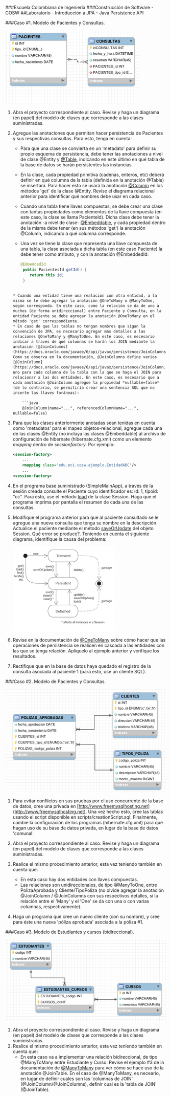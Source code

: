###Escuela Colombiana de Ingeniería
###Construcción de Software - COSW
##Laboratorio - Introducción a JPA - Java Persistence API




###Caso #1. Modelo de Pacientes y Consultas.

![](img/PACIENTES_CONSULTAS.png)

1. Abra el proyecto correspondiente al caso. Revise y haga un diagrama (en papel) del modelo de clases que corresponde a las clases suministradas.
2. Agregue las anotaciones que permitan hacer persistencia de Pacientes y sus respectivas consultas. Para esto, tenga en cuenta:
	* Para que una clase se convierta en un 'metadato' para definir su propio esquema de persistencia, debe tener las anotaciones a nivel de clase @Entity y [@Table](https://docs.oracle.com/javaee/5/api/javax/persistence/Table.html), indicando en este último en qué tabla de la base de datos se harán persistentes las instancias.
	* En la clase, cada propiedad primitiva (cadenas, enteros, etc) deberá definir en qué columna de la tabla (definida en la anotación @Table) se insertará. Para hacer esto se usará la anotación [@Column](https://docs.oracle.com/javaee/5/api/javax/persistence/Column.html) en los métodos 'get' de la clase @Entity. Revise el diagrama relacional anterior para identificar qué nombres debe usar en cada caso.
	* Cuando una tabla tiene llaves compuestas, se debe crear una clase con tantas propiedades como elementos de la llave compuesta (en este caso, la clase se llama PacienteId). Dicha clase debe tener la anotación -a nivel de clase- [@Embeddable](https://docs.oracle.com/javaee/5/api/javax/persistence/Embeddable.html), y cada propiedad dentro de la misma debe tener (en sus métodos 'get') la anotación @Column, indicando a qué columna corresponde.
	* Una vez se tiene la clase que representa una llave compuesta de una tabla, la clase asociada a dicha tabla (en este caso Paciente) la debe tener como atributo, y con la anotación @EmbeddedId:

		```java
	    @EmbeddedId
   		 public PacientesId getId() {
	        return this.id;
    	 }
	```	
	
	* Cuando una entidad tiene una realación con otra entidad, a la misma se le debe agregar la anotación @OneToMany o @ManyToOne, según corresponda. En este caso, como la relación se da de uno a muchos (de forma unidireccional) entre Paciente y Consulta, en la entidad Paciente se debe agregar la anotación @OneToMany en el método 'get' correspondiente.
	* En caso de que las tablas no tengan nombres que sigan la convención de JPA, es necesario agregar más detalles a las relaciones @OneToMany y @ManyToOne. En este caso, es necesario indicar a través de qué columnas se harán los JOIN mediante la anotación [@JoinColumns](https://docs.oracle.com/javaee/6/api/javax/persistence/JoinColumns.html). Como se observa en la documentación, @JoinColumns define varios [@JoinColumn](https://docs.oracle.com/javaee/6/api/javax/persistence/JoinColumn.html), uno para cada columna de la tabla con la que se haga el JOIN para relacionar a las dos entidades. En este caso, es necesario que a cada anotación @JoinColumn agregue la propiedad *nullable=false* (de lo contrario, se permitiría crear una sentencia SQL que no inserte las llaves foráneas):

		```java
		@JoinColumn(name="...", referencedColumnName="...", nullable=false)
	```

3. Para que las clases anteriormente anotadas sean tenidas en cuenta como 'metadatos' para el mapeo objetos-relacional, agregue cada una de las clases @Entity (no incluya las clases @Embeddable) al archivo de configuración de hibernate (hibernate.cfg.xml) como un elemento _mapping_  dentro de _sessionfactory_. Por ejemplo:

	```xml
	<session-factory>
		...
		<mapping class="edu.eci.cosw.ejemplo.EntidadABC"/>
		...
	<session-factory>
	```

4. En el programa base suministrado (SimpleMainApp), a través de la sesión creada consulte el Paciente cuyo identificador es: id: 1, tipoid: "cc". Para esto, use el método [load](https://docs.jboss.org/hibernate/orm/4.3/javadocs/org/hibernate/Session.html#load(java.lang.Class,%20java.io.Serializable)) de la clase Session. Haga que el programa imprima por pantalla el resumen de cada una de las consultas.

5. Modifique el programa anterior para que al paciente consultado se le agregue una nueva consulta que tenga su nombre en la descripción. Actualice el paciente mediante el método [saveOrUpdate](https://docs.jboss.org/hibernate/orm/4.3/javadocs/org/hibernate/Session.html#saveOrUpdate(java.lang.Object)) del objeto Session. Qué error se produce?. Teniendo en cuenta el siguiente diagrama, identifique la causa del problema:

	![](img/hibernate-lc.png)

6. Revise en la documentación de [@OneToMany](https://docs.oracle.com/javaee/6/api/javax/persistence/OneToMany.html) sobre cómo hacer que las operaciones de persistencia se realicen en cascada a las entidades con las que se tenga relación. Aplíquelo al ejemplo anterior y verifique los resultados.
7. Rectifique que en la base de datos haya quedado el registro de la consulta asociada al paciente 1 (para esto, use un cliente SQL).



###Caso #2. Modelo de Pacientes y Consultas.

![](img/POLIZAS.png)

1. Para evitar conflictos en sus pruebas por el uso concurrente de la base de datos, cree una privada en [http://www.freemysqlhosting.net](http://www.freemysqlhosting.net). Una vez hecho esto, cree las tablas usando el script disponible en scripts/creationScript.sql. Finalmente, cambie la configuración de los programas (hibernate.cfg.xml) para que hagan uso de su base de datos privada, en lugar de la base de datos 'comunal'.

1. Abra el proyecto correspondiente al caso. Revise y haga un diagrama (en papel) del modelo de clases que corresponde a las clases suministradas.
2. Realice el mismo procedimiento anterior, esta vez teniendo también en cuenta que:
	* En esta caso hay dos entidades con llaves compuestas.
	* Las relaciones son unidireccionales, de tipo @ManyToOne, entre PolizaAprobada y Cliente/TipoPoliza (no olvide agregar la anotación @JoinColumn / @JoinColumns con sus respectivos detalles, si la relación entre el 'Many' y el 'One' se da con una o con varias columnas, respectivamente).
3. Haga un programa que cree un nuevo cliente (con su nombre), y cree para éste una nueva 'póliza aprobada' asociada a la póliza #1.


###Caso #3. Modelo de Estudiantes y cursos (bidireccional).

![](img/ESTUDIANTES_CURSOS.png)

1. Abra el proyecto correspondiente al caso. Revise y haga un diagrama (en papel) del modelo de clases que corresponde a las clases suministradas.
2. Realice el mismo procedimiento anterior, esta vez teniendo también en cuenta que:
	* En esta caso va a implementar una relación bidireccional, de tipo @ManyToMany entre Estudiante y Curso. Revise el ejemplo #3 de la documentación de [@ManyToMany](https://docs.oracle.com/javaee/6/api/javax/persistence/ManyToMany.html) para ver cómo se hace uso de la anotación @JoinTable. En el caso de @ManyToMany, es neceario, en lugar de definir cuales son las 'columnas de JOIN' (@JoinColumn/@JoinColumns), definir cual es la 'tabla de JOIN' (@JoinTable).
